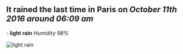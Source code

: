 ## It rained the last time in Paris on *October 11th 2016 around 06:09 am*
💧  **light rain** *Humidity 98%*

![light rain](http://openweathermap.org/img/w/10n.png)
